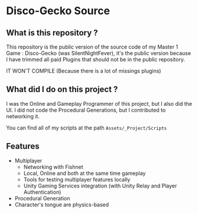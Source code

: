 # Disco-Gecko Source
## What is this repository ?
This repository is the public version of the source code of my Master 1 Game : Disco-Gecko (was SilentNightFever), it's the public version because I have trimmed all paid Plugins that should not be in the public repository.

IT WON'T COMPILE (Because there is a lot of missings plugins)

## What did I do on this project ?
I was the Online and Gameplay Programmer of this project, but I also did the UI. I did not code the Procedural Generations, but I contributed to networking it.

You can find all of my scripts at the path `Assets/_Project/Scripts`

## Features
- Multiplayer
  - Networking with Fishnet
  - Local, Online and both at the same time gameplay
  - Tools for testing multiplayer features locally
  - Unity Gaming Services integration (with Unity Relay and Player Authentication)
- Procedural Generation
- Character's tongue are physics-based
